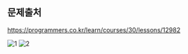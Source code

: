 ## 문제출처
https://programmers.co.kr/learn/courses/30/lessons/12982

![1](https://user-images.githubusercontent.com/83795383/130309857-ed3edbf3-ad7c-4964-bcb5-312e7d263703.jpg)
![2](https://user-images.githubusercontent.com/83795383/130309858-b209b1f6-69ac-4867-b3b7-95bff463cc72.jpg)


